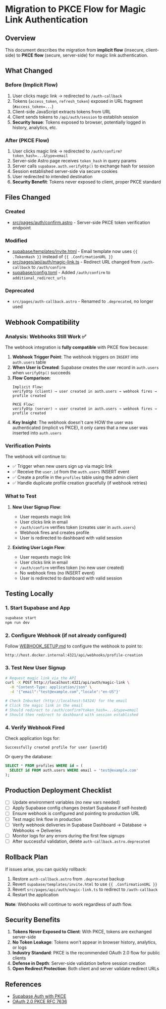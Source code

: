 # Migration to PKCE Flow for Magic Link Authentication

## Overview

This document describes the migration from **implicit flow** (insecure, client-side) to **PKCE flow** (secure, server-side) for magic link authentication.

## What Changed

### Before (Implicit Flow)
1. User clicks magic link → redirected to `/auth-callback`
2. Tokens (`access_token`, `refresh_token`) exposed in URL fragment (`#access_token=...`)
3. Client-side JavaScript extracts tokens from URL
4. Client sends tokens to `/api/auth/session` to establish session
5. **Security Issue**: Tokens exposed to browser, potentially logged in history, analytics, etc.

### After (PKCE Flow)
1. User clicks magic link → redirected to `/auth/confirm?token_hash=...&type=email`
2. Server-side Astro page receives `token_hash` in query params
3. Server calls `supabase.auth.verifyOtp()` to exchange hash for session
4. Session established server-side via secure cookies
5. User redirected to intended destination
6. **Security Benefit**: Tokens never exposed to client, proper PKCE standard

## Files Changed

### Created
- [src/pages/auth/confirm.astro](../src/pages/auth/confirm.astro) - Server-side PKCE token verification endpoint

### Modified
- [supabase/templates/invite.html](../supabase/templates/invite.html) - Email template now uses `{{ .TokenHash }}` instead of `{{ .ConfirmationURL }}`
- [src/pages/api/auth/magic-link.ts](../src/pages/api/auth/magic-link.ts) - Redirect URL changed from `/auth-callback` to `/auth/confirm`
- [supabase/config.toml](../supabase/config.toml) - Added `/auth/confirm` to `additional_redirect_urls`

### Deprecated
- `src/pages/auth-callback.astro` - Renamed to `.deprecated`, no longer used

## Webhook Compatibility

### Analysis: Webhooks Still Work ✅

The webhook integration is **fully compatible** with PKCE flow because:

1. **Webhook Trigger Point**: The webhook triggers on `INSERT` into `auth.users` table
2. **When User is Created**: Supabase creates the user record in `auth.users` when `verifyOtp()` succeeds
3. **Flow Comparison**:
   ```
   Implicit Flow:
   verifyOtp (client) → user created in auth.users → webhook fires → profile created

   PKCE Flow:
   verifyOtp (server) → user created in auth.users → webhook fires → profile created
   ```
4. **Key Insight**: The webhook doesn't care HOW the user was authenticated (implicit vs PKCE), it only cares that a new user was inserted into `auth.users`

### Verification Points

The webhook will continue to:
- ✅ Trigger when new users sign up via magic link
- ✅ Receive the `user.id` from the `auth.users` INSERT event
- ✅ Create a profile in the `profiles` table using the admin client
- ✅ Handle duplicate profile creation gracefully (if webhook retries)

### What to Test

1. **New User Signup Flow**:
   - User requests magic link
   - User clicks link in email
   - `/auth/confirm` verifies token (creates user in `auth.users`)
   - Webhook fires and creates profile
   - User is redirected to dashboard with valid session

2. **Existing User Login Flow**:
   - User requests magic link
   - User clicks link in email
   - `/auth/confirm` verifies token (no new user created)
   - No webhook fires (no INSERT event)
   - User is redirected to dashboard with valid session

## Testing Locally

### 1. Start Supabase and App
```bash
supabase start
npm run dev
```

### 2. Configure Webhook (if not already configured)
Follow [WEBHOOK_SETUP.md](./WEBHOOK_SETUP.md) to configure the webhook to point to:
```
http://host.docker.internal:4321/api/webhooks/profile-creation
```

### 3. Test New User Signup
```bash
# Request magic link via the API
curl -X POST http://localhost:4321/api/auth/magic-link \
  -H "Content-Type: application/json" \
  -d '{"email":"test@example.com","locale":"en-US"}'

# Check Inbucket (http://localhost:54324) for the email
# Click the magic link in the email
# Should redirect to /auth/confirm?token_hash=...&type=email
# Should then redirect to dashboard with session established
```

### 4. Verify Webhook Fired
Check application logs for:
```
Successfully created profile for user {userId}
```

Or query the database:
```sql
SELECT * FROM profiles WHERE id = (
  SELECT id FROM auth.users WHERE email = 'test@example.com'
);
```

## Production Deployment Checklist

- [ ] Update environment variables (no new vars needed)
- [ ] Apply Supabase config changes (restart Supabase if self-hosted)
- [ ] Ensure webhook is configured and pointing to production URL
- [ ] Test magic link flow in production
- [ ] Verify webhook deliveries in Supabase Dashboard → Database → Webhooks → Deliveries
- [ ] Monitor logs for any errors during the first few signups
- [ ] After successful validation, delete `auth-callback.astro.deprecated`

## Rollback Plan

If issues arise, you can quickly rollback:

1. Restore `auth-callback.astro` from `.deprecated` backup
2. Revert `supabase/templates/invite.html` to use `{{ .ConfirmationURL }}`
3. Revert `src/pages/api/auth/magic-link.ts` to redirect to `/auth-callback`
4. Restart the application

**Note**: Webhooks will continue to work regardless of auth flow.

## Security Benefits

1. **Tokens Never Exposed to Client**: With PKCE, tokens are exchanged server-side
2. **No Token Leakage**: Tokens won't appear in browser history, analytics, or logs
3. **Industry Standard**: PKCE is the recommended OAuth 2.0 flow for public clients
4. **Defense in Depth**: Server-side validation before session creation
5. **Open Redirect Protection**: Both client and server validate redirect URLs

## References

- [Supabase Auth with PKCE](https://supabase.com/docs/guides/auth/server-side/email-based-auth-with-pkce-flow-for-ssr)
- [OAuth 2.0 PKCE RFC 7636](https://tools.ietf.org/html/rfc7636)
